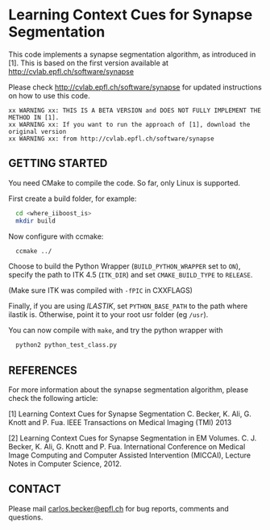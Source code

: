 Learning Context Cues for Synapse Segmentation
==============================================
This code implements a synapse segmentation algorithm, as introduced in [1]. 
This is based on the first version available at http://cvlab.epfl.ch/software/synapse

Please check http://cvlab.epfl.ch/software/synapse for updated instructions
on how to use this code.

```
xx WARNING xx: THIS IS A BETA VERSION and DOES NOT FULLY IMPLEMENT THE METHOD IN [1].
xx WARNING xx: If you want to run the approach of [1], download the original version
xx WARNING xx: from http://cvlab.epfl.ch/software/synapse
```


GETTING STARTED
---------------
You need CMake to compile the code. So far, only Linux is supported.

First create a build folder, for example:
```bash
  cd <where_iiboost_is>
  mkdir build
```

Now configure with ccmake:
```bash
  ccmake ../
```

Choose to build the Python Wrapper (`BUILD_PYTHON_WRAPPER` set to `ON`),
specify the path to ITK 4.5 (`ITK_DIR`) and set `CMAKE_BUILD_TYPE` to `RELEASE`.

(Make sure ITK was compiled with `-fPIC` in CXXFLAGS)

Finally, if you are using *ILASTIK*, set `PYTHON_BASE_PATH` to the path where ilastik is.
Otherwise, point it to your root usr folder (eg `/usr`).

You can now compile with `make`, and try the python wrapper with
```bash
  python2 python_test_class.py
```


REFERENCES
----------

  For more information about the synapse segmentation algorithm,
  please check the following article:
  
  [1] Learning Context Cues for Synapse Segmentation
      C. Becker, K. Ali, G. Knott and P. Fua.
      IEEE Transactions on Medical Imaging (TMI) 2013
  
  [2] Learning Context Cues for Synapse Segmentation in EM Volumes.
      C. J. Becker, K. Ali, G. Knott and P. Fua. 
      International Conference on Medical Image Computing and 
      Computer Assisted Intervention (MICCAI), Lecture Notes in Computer Science, 2012.

  
CONTACT
-------

  Please mail carlos.becker@epfl.ch for bug reports, comments and questions.
